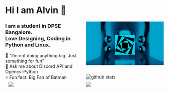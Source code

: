 <h1> Hi I am Alvin 👋</h1>
<img src="https://github.com/alvinbengeorge/alvinbengeorge/blob/main/GlassSphere-min.png" width="49%" align="right">
<h3>I am a student in DPSE Bangalore.<br>Love Designing, Coding in Python and Linux.</h3>
🔭 "I’m not doing anything big. Just something for fun"<br>
💬 Ask me about Discord API and Opencv-Python<br>
⚡ Fun fact: Big Fan of Batman

<img src="https://github-readme-stats.vercel.app/api?username=alvinbengeorge&show_icons=true&theme=gotham" alt="github stats" width="49%" align="right"/>
<img src="https://github-readme-streak-stats.herokuapp.com/?user=alvinbengeorge&theme=dark" width="49%" align="right">
<img src="https://activity-graph.herokuapp.com/graph?username=alvinbengeorge&theme=react-dark&area=true&hide_border=true" width="49%" align="right">
<!--
**alvinbengeorge/alvinbengeorge** is a ✨ _special_ ✨ repository because its `README.md` (this file) appears on your GitHub profile.

Here are some ideas to get you started:

- 🔭 I’m currently working on ...
- 🌱 I’m currently learning ...
- 👯 I’m looking to collaborate on ...
- 🤔 I’m looking for help with ...
- 💬 Ask me about ...
- 📫 How to reach me: ...
- 😄 Pronouns: ...
- ⚡ Fun fact: ...
-->
